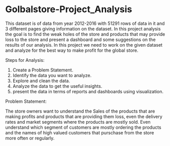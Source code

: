 # Golbalstore-Project_Analysis

This dataset is of data from year 2012-2016 with 51291 rows of data in it and 3 different pages giving information on the dataset. In this project analysis the goal is to find the weak holes of the store and products that may provide loss to the store and present a dashboard and some suggestions on the results of our analysis. In this project we need to work on the given dataset and analyze for the best way to make profit for the global store.

Steps for Analysis:
1. Create a Problem Statement.
2. Identify the data you want to analyze.
3. Explore and clean the data.
4. Analyze the data to get the useful insights.
5. present the data in terms of reports and dashboards using visualization.

Problem Statement:

The store owners want to understand the Sales of the products that are making profits and products that are providing them loss, even the delivery rates and market segments where the products are mostly sold.
	Even understand which segment of customers are mostly ordering the products and the names of high valued customers that purschase from the store more often or regularly.

 
